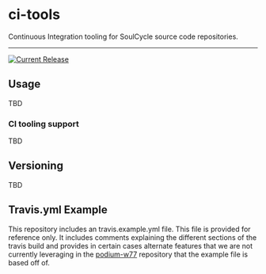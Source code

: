 # ci-tools

Continuous Integration tooling for SoulCycle source code repositories.

---

[![Current Release](https://img.shields.io/badge/release-2.3.1-1eb0fc.svg)](https://github.com/soulcycle/ci-tools/releases/tag/2.3.1)

## Usage

TBD

### CI tooling support

TBD

## Versioning

TBD

## Travis.yml Example

This repository includes an travis.example.yml file. This file is provided for reference only. It includes comments explaining the different sections of the travis build and provides in certain cases alternate features that we are not currently leveraging in the [podium-w77](https://github.com/soulcycle/podium-w77) repository that the example file is based off of.
